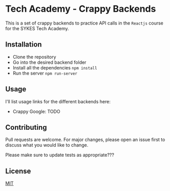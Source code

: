 # Tech Academy - Crappy Backends

This is a set of crappy backends to practice API calls in the ```Reactjs``` course for the SYKES Tech Academy.

## Installation

- Clone the repository
- Go into the desired backend folder
- Install all the dependencies ```npm install```
- Run the server ```npm run-server```

## Usage

I'll list usage links for the different backends here:
- Crappy Google: TODO

## Contributing
Pull requests are welcome. For major changes, please open an issue first to discuss what you would like to change.

Please make sure to update tests as appropriate???

## License
[MIT](https://choosealicense.com/licenses/mit/)